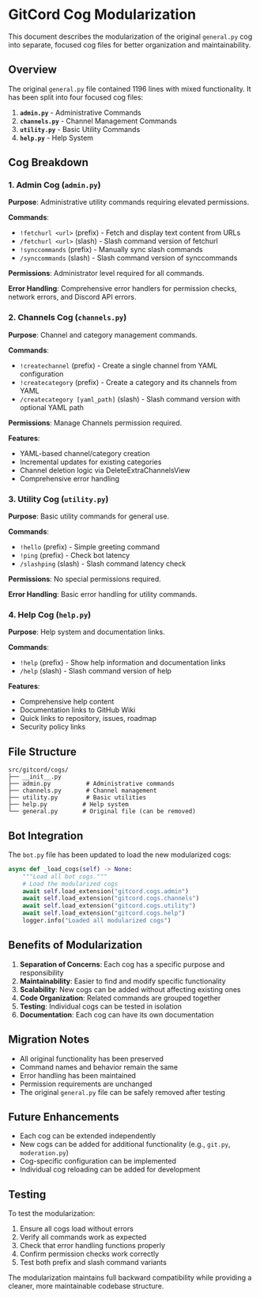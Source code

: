 # GitCord Cog Modularization

This document describes the modularization of the original `general.py` cog into separate, focused cog files for better organization and maintainability.

## Overview

The original `general.py` file contained 1196 lines with mixed functionality. It has been split into four focused cog files:

1. **`admin.py`** - Administrative Commands
2. **`channels.py`** - Channel Management Commands  
3. **`utility.py`** - Basic Utility Commands
4. **`help.py`** - Help System

## Cog Breakdown

### 1. Admin Cog (`admin.py`)
**Purpose**: Administrative utility commands requiring elevated permissions.

**Commands**:
- `!fetchurl <url>` (prefix) - Fetch and display text content from URLs
- `/fetchurl <url>` (slash) - Slash command version of fetchurl
- `!synccommands` (prefix) - Manually sync slash commands
- `/synccommands` (slash) - Slash command version of synccommands

**Permissions**: Administrator level required for all commands.

**Error Handling**: Comprehensive error handlers for permission checks, network errors, and Discord API errors.

### 2. Channels Cog (`channels.py`)
**Purpose**: Channel and category management commands.

**Commands**:
- `!createchannel` (prefix) - Create a single channel from YAML configuration
- `!createcategory` (prefix) - Create a category and its channels from YAML
- `/createcategory [yaml_path]` (slash) - Slash command version with optional YAML path

**Permissions**: Manage Channels permission required.

**Features**:
- YAML-based channel/category creation
- Incremental updates for existing categories
- Channel deletion logic via DeleteExtraChannelsView
- Comprehensive error handling

### 3. Utility Cog (`utility.py`)
**Purpose**: Basic utility commands for general use.

**Commands**:
- `!hello` (prefix) - Simple greeting command
- `!ping` (prefix) - Check bot latency
- `/slashping` (slash) - Slash command latency check

**Permissions**: No special permissions required.

**Error Handling**: Basic error handling for utility commands.

### 4. Help Cog (`help.py`)
**Purpose**: Help system and documentation links.

**Commands**:
- `!help` (prefix) - Show help information and documentation links
- `/help` (slash) - Slash command version of help

**Features**:
- Comprehensive help content
- Documentation links to GitHub Wiki
- Quick links to repository, issues, roadmap
- Security policy links

## File Structure

```
src/gitcord/cogs/
├── __init__.py
├── admin.py          # Administrative commands
├── channels.py       # Channel management
├── utility.py        # Basic utilities
├── help.py          # Help system
└── general.py       # Original file (can be removed)
```

## Bot Integration

The `bot.py` file has been updated to load the new modularized cogs:

```python
async def _load_cogs(self) -> None:
    """Load all bot cogs."""
    # Load the modularized cogs
    await self.load_extension("gitcord.cogs.admin")
    await self.load_extension("gitcord.cogs.channels")
    await self.load_extension("gitcord.cogs.utility")
    await self.load_extension("gitcord.cogs.help")
    logger.info("Loaded all modularized cogs")
```

## Benefits of Modularization

1. **Separation of Concerns**: Each cog has a specific purpose and responsibility
2. **Maintainability**: Easier to find and modify specific functionality
3. **Scalability**: New cogs can be added without affecting existing ones
4. **Code Organization**: Related commands are grouped together
5. **Testing**: Individual cogs can be tested in isolation
6. **Documentation**: Each cog can have its own documentation

## Migration Notes

- All original functionality has been preserved
- Command names and behavior remain the same
- Error handling has been maintained
- Permission requirements are unchanged
- The original `general.py` file can be safely removed after testing

## Future Enhancements

- Each cog can be extended independently
- New cogs can be added for additional functionality (e.g., `git.py`, `moderation.py`)
- Cog-specific configuration can be implemented
- Individual cog reloading can be added for development

## Testing

To test the modularization:

1. Ensure all cogs load without errors
2. Verify all commands work as expected
3. Check that error handling functions properly
4. Confirm permission checks work correctly
5. Test both prefix and slash command variants

The modularization maintains full backward compatibility while providing a cleaner, more maintainable codebase structure. 